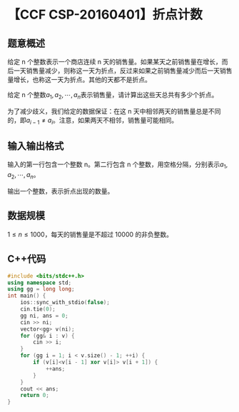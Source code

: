 # 【CCF CSP-20160401】折点计数

## 题意概述

给定 n 个整数表示一个商店连续 n 天的销售量。如果某天之前销售量在增长，而后一天销售量减少，则称这一天为折点，反过来如果之前销售量减少而后一天销售量增长，也称这一天为折点。其他的天都不是折点。

给定 n 个整数$a_1,a_2,\cdots,a_n$表示销售量，请计算出这些天总共有多少个折点。

为了减少歧义，我们给定的数据保证：在这 n 天中相邻两天的销售量总是不同的，即$a_{i-1}\neq a_i$。注意，如果两天不相邻，销售量可能相同。

## 输入输出格式

输入的第一行包含一个整数 n。第二行包含 n 个整数，用空格分隔，分别表示$a_1,a_2,\cdots,a_n$。

输出一个整数，表示折点出现的数量。

## 数据规模

$1\le n\le 1000$，每天的销售量是不超过 10000 的非负整数。

## C++代码

```cpp
#include <bits/stdc++.h>
using namespace std;
using gg = long long;
int main() {
    ios::sync_with_stdio(false);
    cin.tie(0);
    gg ni, ans = 0;
    cin >> ni;
    vector<gg> v(ni);
    for (gg& i : v) {
        cin >> i;
    }
    for (gg i = 1; i < v.size() - 1; ++i) {
        if (v[i]<v[i - 1] xor v[i]> v[i + 1]) {
            ++ans;
        }
    }
    cout << ans;
    return 0;
}
```